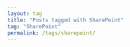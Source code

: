 ```yaml
---
layout: tag
title: "Posts tagged with SharePoint"
tag: "SharePoint"
permalink: /tags/sharepoint/
---
```

